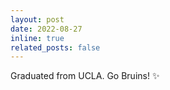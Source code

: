 ```yaml
---
layout: post
date: 2022-08-27
inline: true
related_posts: false
---
```


Graduated from UCLA. Go Bruins! :sparkles:
